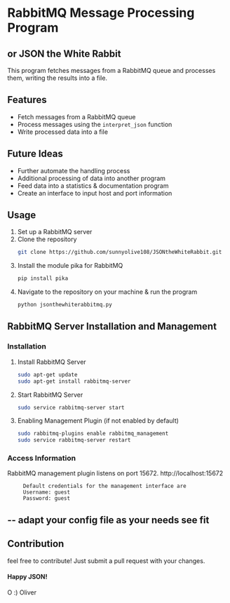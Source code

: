 # RabbitMQ Message Processing Program
## or JSON the White Rabbit

This program fetches messages from a RabbitMQ queue and processes them, writing the results into a file.

## Features

- Fetch messages from a RabbitMQ queue
- Process messages using the `interpret_json` function
- Write processed data into a file

## Future Ideas

- Further automate the handling process
- Additional processing of data into another program
- Feed data into a statistics & documentation program
- Create an interface to input host and port information

## Usage

1. Set up a RabbitMQ server
2. Clone the repository
   ```bash
   git clone https://github.com/sunnyolive108/JSONtheWhiteRabbit.git
3. Install the module pika for RabbitMQ
   ```bash
   pip install pika
4. Navigate to the repository on your machine & run the program
   ```bash
   python jsonthewhiterabbitmq.py

## RabbitMQ Server Installation and Management

### Installation

1. Install RabbitMQ Server
   ```bash
   sudo apt-get update
   sudo apt-get install rabbitmq-server

2. Start RabbitMQ Server
   ```bash
   sudo service rabbitmq-server start

3. Enabling Management Plugin (if not enabled by default)
   ```bash
   sudo rabbitmq-plugins enable rabbitmq_management
   sudo service rabbitmq-server restart

### Access Information
RabbitMQ management plugin listens on port 15672.
         http://localhost:15672

         Default credentials for the management interface are
         Username: guest
         Password: guest
--   adapt your config file as your needs see fit
---

## Contribution
   feel free to contribute! Just submit a pull request with your changes.
#### Happy JSON!
O :) Oliver
